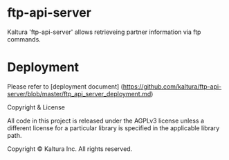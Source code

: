 # ftp-api-server

Kaltura 'ftp-api-server' allows retrieveing partner information via ftp commands.

# Deployment

Please refer to [deployment document] (https://github.com/kaltura/ftp-api-server/blob/master/ftp_api_server_deployment.md)

Copyright & License

All code in this project is released under the AGPLv3 license unless a different license for a particular library is specified in the applicable library path.

Copyright © Kaltura Inc. All rights reserved.
